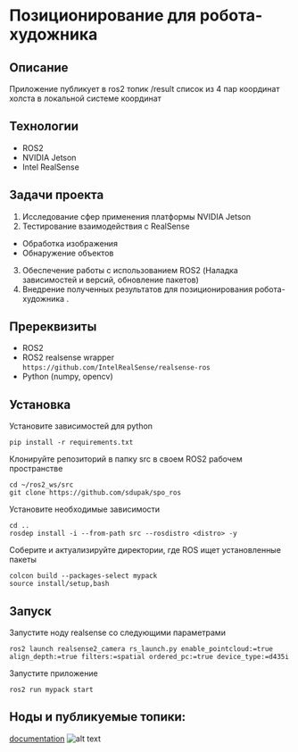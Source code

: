 # Позиционирование для робота-художника
## Описание
Приложение публикует в ros2 топик /result список из 4 пар координат холста в локальной системе координат 

## Технологии
* ROS2
* NVIDIA Jetson
* Intel RealSense

## Задачи проекта
1. Исследование сфер применения платформы NVIDIA Jetson
2. Тестирование взаимодействия с RealSense
- Обработка изображения
- Обнаружение объектов
3. Обеспечение работы с использованием ROS2 (Наладка зависимостей и версий, обновление пакетов)
4. Внедрение полученных результатов для позиционирования робота-художника .

## Пререквизиты
* ROS2
* ROS2 realsense wrapper `https://github.com/IntelRealSense/realsense-ros`
* Python (numpy, opencv)

## Установка
Установите зависимостей для python
```
pip install -r requirements.txt
```
Клонируйте репозиторий в папку src в своем ROS2 рабочем пространстве
```
cd ~/ros2_ws/src
git clone https://github.com/sdupak/spo_ros
```
Установите необходимые зависимости
```
cd ..
rosdep install -i --from-path src --rosdistro <distro> -y
```
Соберите и актуализируйте директории, где ROS ищет установленные пакеты
```
colcon build --packages-select mypack
source install/setup,bash
```


## Запуск
Запустите ноду realsense со следующими параметрами
```
ros2 launch realsense2_camera rs_launch.py enable_pointcloud:=true align_depth:=true filters:=spatial ordered_pc:=true device_type:=d435i
```
Запустите приложение
```
ros2 run mypack start
```

## Ноды и публикуемые топики:
[documentation](/mypack/html/index.html)
![alt text](https://github.com/sdupak/spo_ros/blob/8bbf452c9503f4b53fb9f7da07095b3bf7737512/photos/rqt_graph.png)
## 
